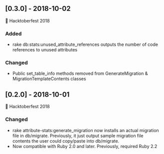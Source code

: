 ## [0.3.0] - 2018-10-02

:jack_o_lantern: Hacktoberfest 2018

### Added
- rake db:stats:unused_attribute_references outputs the number of code references to unused attributes

### Changed
- Public set_table_info methods removed from GenerateMigration & MigrationTemplateContents classes

## [0.2.0] - 2018-10-01

:jack_o_lantern: Hacktoberfest 2018

### Changed
- rake attribute-stats:generate_migration now installs an actual migration file in db/migrate. Previously, it just output sample migration file contents the user could copy/paste into db/migrate.
- Now compatible with Ruby 2.0 and later. Previously, required Ruby 2.2
